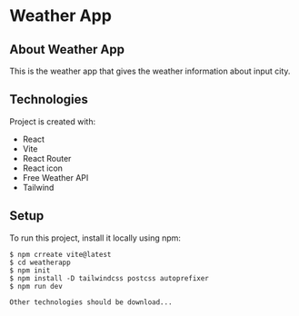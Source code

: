# Weather App

## About Weather App
This is the weather app that gives the weather information about input city.

## Technologies
Project is created with:
* React 
* Vite
* React Router
* React icon
* Free Weather API
* Tailwind

## Setup
To run this project, install it locally using npm:

```
$ npm crreate vite@latest
$ cd weatherapp
$ npm init
$ npm install -D tailwindcss postcss autoprefixer
$ npm run dev

Other technologies should be download...

```




